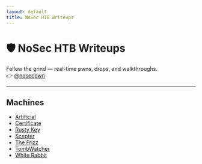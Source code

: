 ```yaml
---
layout: default
title: NoSec HTB Writeups
---
```


# 🛡️ NoSec HTB Writeups

Follow the grind — real-time pwns, drops, and walkthroughs.  
👉 [@nosecpwn](https://t.me/nosecpwn)

---

## Machines

- [Artificial](/htb-writeups/artificial)
- [Certificate](/htb-writeups/certificate)
- [Rusty Key](/htb-writeups/rusty_key)
- [Scepter](/htb-writeups/scepter)
- [The Frizz](/htb-writeups/the_frizz)
- [TombWatcher](/htb-writeups/tomb_watcher)
- [White Rabbit](/htb-writeups/white_rabbit)
